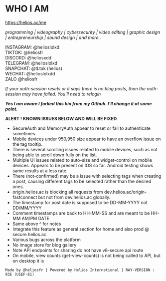 # WHO I AM

https://helios.ac/me 

<i> programming | videography | cybersecurity | video editing | graphic design | entrepreneurship | sound design | and more.. </i>

INSTAGRAM: @helioslolxd <br>
TIKTOK: @heliosfr <br>
DISCORD: @heliosxdd <br>
TELEGRAM: @helioslolxd <br>
SNAPCHAT: @tLtok (helios) <br>
WECHAT: @helioslolxdd <br>
ZALO @heliosfr <br>

*If your auth-session resets or it says there is no blog posts, than the auth-session may have failed. You'll need to relogin*

***Yes I am aware I forked this bio from my Github. I'll change it at some point.***

**ALERT ! KNOWN ISSUES BELOW AND WILL BE FIXED**

 - SecureAuth and MemoryAuth appear to reset or fail to authenticate sometimes. 
 - Mobile devices under 950,950 size appear to have an overflow issue on the tag tooltip.
 - There is several scrolling issues related to mobile devices, such as not being able to scroll down fully on the list.
 - Multiple UI issues related to auto-size and widget-control on mobile devices. Appears to be present on IOS so far. Android testing shows same results at a less rate. 
 - There (not-confirmed) may be a issue with selecting tags when creating a post, causing different tags to be selected rather than the desired ones. 
 - origin.helios.ac is blocking all requests from dev.helios.ac/origin-fastconnect but not from dev.helios.ac globally. 
 - The timestamp for post date is supposed to be DD-MM-YYYY not DD/MM/YYYY
 - Comment timestamps are back to HH-MM-SS and are meant to be HH-MM AM/PM DATE
 - Same above ^ for notes
 - Integrate this feature as general section for home and also prod @ secure.helios.ac
 - Various bugs across the platform
 - No image store for blog gallery 
 - Note API endpoints for sharing do not have v8-secure api route
 - On mobile, view counts (get-view-counts) is not being called to API, but on desktop it is 

`Made by @heliosfr | Powered by Helios International | RAY-VERSION : 93E (USEF-81)`
